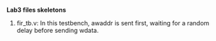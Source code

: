 **Lab3 files skeletons**
1. fir_tb.v: In this testbench, awaddr is sent first, waiting for a random delay before sending wdata.
